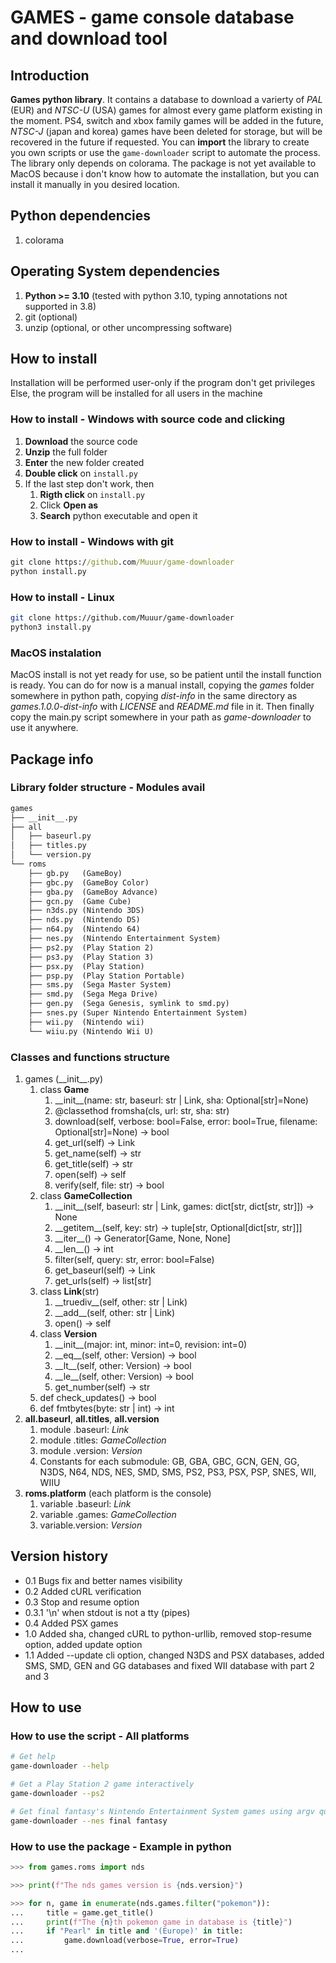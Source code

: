 # GAMES - game console database and download tool

## Introduction

__Games python library__. It contains a database to download a varierty of _PAL_ (EUR)
and _NTSC-U_ (USA) games for almost every game platform existing in the moment.
PS4, switch and xbox family games will be added in the future, _NTSC-J_ (japan
and korea) games have been deleted for storage, but will be recovered in the
future if requested.
You can __import__ the library to create you own scripts or use the `game-downloader`
script to automate the process. The library only depends on colorama.
The package is not yet available to MacOS because i don't know how to automate the
installation, but you can install it manually in you desired location.

## Python dependencies
1. colorama

## Operating System dependencies
1. __Python >= 3.10__ (tested with python 3.10, typing annotations not supported in 3.8)
2. git (optional)
3. unzip (optional, or other uncompressing software)

## How to install

Installation will be performed user-only if the program don't get privileges
Else, the program will be installed for all users in the machine

### How to install - Windows with source code and clicking
1. __Download__ the source code
2. __Unzip__ the full folder
3. __Enter__ the new folder created
4. __Double click__ on `install.py`
5. If the last step don't work, then
	1. __Rigth click__ on `install.py`
	2. Click __Open as__
	3. __Search__ python executable and open it

### How to install - Windows with git
```cmd
git clone https://github.com/Muuur/game-downloader
python install.py
```

### How to install - Linux
```bash
git clone https://github.com/Muuur/game-downloader
python3 install.py
```

### MacOS instalation
MacOS install is not yet ready for use, so be patient until the install function is
ready. You can do for now is a manual install, copying the _games_ folder somewhere
in python path, copying _dist-info_ in the same directory as _games.1.0.0-dist-info_
with _LICENSE_ and _README.md_ file in it. Then finally copy the main.py script
somewhere in your path as _game-downloader_ to use it anywhere.

## Package info

### Library folder structure - Modules avail
```md
games
├── __init__.py
├── all
│	├── baseurl.py
│	├── titles.py
│	└── version.py
└── roms
    ├── gb.py	(GameBoy)
    ├── gbc.py	(GameBoy Color)
    ├── gba.py	(GameBoy Advance)
    ├── gcn.py	(Game Cube)
    ├── n3ds.py	(Nintendo 3DS)
    ├── nds.py	(Nintendo DS)
    ├── n64.py	(Nintendo 64)
    ├── nes.py	(Nintendo Entertainment System)
    ├── ps2.py	(Play Station 2)
    ├── ps3.py	(Play Station 3)
    ├── psx.py	(Play Station)
    ├── psp.py	(Play Station Portable)
    ├── sms.py	(Sega Master System)
    ├── smd.py	(Sega Mega Drive)
    ├── gen.py	(Sega Genesis, symlink to smd.py)
    ├── snes.py	(Super Nintendo Entertainment System)
    ├── wii.py	(Nintendo wii)
    └── wiiu.py	(Nintendo Wii U)
```

### Classes and functions structure
1. games (\_\_init\_\_.py)
	1. class __Game__
		1. \_\_init\_\_(name: str, baseurl: str | Link, sha: Optional[str]=None)
		2. @classethod fromsha(cls, url: str, sha: str)
		3. download(self, verbose: bool=False, error: bool=True, filename: Optional[str]=None) -> bool
		4. get_url(self) -> Link
		5. get_name(self) -> str
		6. get_title(self) -> str
		7. open(self) -> self
		8. verify(self, file: str) -> bool
	2. class __GameCollection__
		1. \_\_init\_\_(self, baseurl: str | Link, games: dict[str, dict[str, str]]) -> None
		2. \_\_getitem\_\_(self, key: str) -> tuple[str, Optional[dict[str, str]]]
		3. \_\_iter\_\_() -> Generator[Game, None, None]
		4. \_\_len\_\_() -> int
		5. filter(self, query: str, error: bool=False)
		6. get_baseurl(self) -> Link
		7. get_urls(self) -> list[str]
	3. class __Link__(str)
		1. \_\_truediv\_\_(self, other: str | Link)
		2. \_\_add\_\_(self, other: str | Link)
		3. open() -> self
	4. class __Version__
		1. \_\_init\_\_(major: int, minor: int=0, revision: int=0)
		2. \_\_eq\_\_(self, other: Version) -> bool
		3. \_\_lt\_\_(self, other: Version) -> bool
		4. \_\_le\_\_(self, other: Version) -> bool
		5. get_number(self) -> str
	5. def check_updates() -> bool
	6. def fmtbytes(byte: str | int) -> int
2. __all.baseurl__, __all.titles__, __all.version__
	1. module .baseurl: _Link_
	2. module .titles:  _GameCollection_
	3. module .version: _Version_
	4. Constants for each submodule: GB, GBA, GBC, GCN, GEN, GG, N3DS, N64, NDS, NES, SMD, SMS, PS2, PS3, PSX, PSP, SNES, WII, WIIU
3. __roms.platform__ (each platform is the console)
	1. variable .baseurl: _Link_
	2. variable .games:   _GameCollection_
	3. variable.version: _Version_

## Version history

- 0.1   Bugs fix and better names visibility
- 0.2   Added cURL verification
- 0.3   Stop and resume option
- 0.3.1 '\n' when stdout is not a tty (pipes)
- 0.4   Added PSX games
- 1.0   Added sha, changed cURL to python-urllib, removed stop-resume option, added update option
- 1.1   Added --update cli option, changed N3DS and PSX databases, added SMS, SMD, GEN and GG databases and fixed WII database with part 2 and 3

## How to use

### How to use the script - All platforms
```bash
# Get help
game-downloader --help

# Get a Play Station 2 game interactively
game-downloader --ps2

# Get final fantasy's Nintendo Entertainment System games using argv query string (quotes not needed)
game-downloader --nes final fantasy
```

### How to use the package - Example in python
```python
>>> from games.roms import nds

>>> print(f"The nds games version is {nds.version}")

>>> for n, game in enumerate(nds.games.filter("pokemon")):
... 	title = game.get_title()
... 	print(f"The {n}th pokemon game in database is {title}")
... 	if "Pearl" in title and '(Europe)' in title:
... 		game.download(verbose=True, error=True)
...
```
